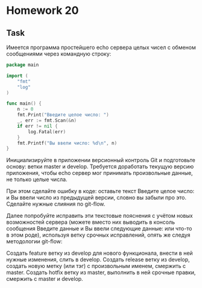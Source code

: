 # Homework 20

## Task

Имеется программа простейшего echo сервера целых чисел с обменом сообщениями через командную строку:

```go
package main

import (
	"fmt"
	"log"
)

func main() {
	n := 0
	fmt.Print("Введите целое число: ")
	_, err := fmt.Scan(&n)
	if err != nil {
		log.Fatal(err)
	}
	fmt.Printf("Вы ввели число: %d\n", n)
}
```

Инициализируйте в приложении версионный контроль Git и подготовьте основу: ветки master и develop. Требуется доработать
текущую версию приложения, чтобы echo сервер мог принимать произвольные данные, не только целые числа.

При этом сделайте ошибку в коде: оставьте текст Введите целое число: и Вы ввели число из предыдущей версии, словно вы
забыли про это. Сделайте нужные слияния по git-flow.

Далее попробуйте исправить эти текстовые пояснения с учётом новых возможностей сервера (можете вместо них выводить в
консоль сообщения Введите данные и Вы ввели следующие данные: или что-то в этом роде), используя ветку срочных
исправлений, опять же следуя методологии git-flow:

Создать feature ветку из develop для нового функционала, внести в ней нужные изменения, слить в develop.
Создать release ветку из develop, создать новую метку (или тэг) с произвольным именем, смержить с master.
Создать hotfix ветку из master, выполнить в ней срочные правки, смержить с master и develop.